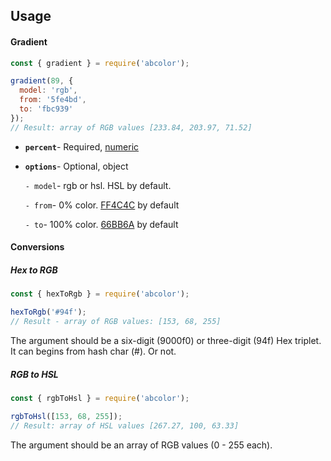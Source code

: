 ## Usage
#### Gradient
```js
const { gradient } = require('abcolor');

gradient(89, {
  model: 'rgb',
  from: '5fe4bd',
  to: 'fbc939'
});
// Result: array of RGB values [233.84, 203.97, 71.52]
```
  - **`percent`**- Required, [numeric](https://github.com/blukai/abcolor/blob/master/src/utility/index.js#L1)
  - **`options`**- Optional, object
  
    `- model`- rgb or hsl. HSL by default.

    `- from`- 0% color. [FF4C4C](http://www.colorhexa.com/ff4c4c) by default

    `- to`- 100% color. [66BB6A](http://www.colorhexa.com/66bb6a) by default

#### Conversions
##### Hex to RGB
```js
const { hexToRgb } = require('abcolor');

hexToRgb('#94f');
// Result - array of RGB values: [153, 68, 255]
```
The argument should be a six-digit (9000f0) or three-digit (94f) Hex triplet. It can begins from hash char (#). Or not.

##### RGB to HSL
```js
const { rgbToHsl } = require('abcolor');

rgbToHsl([153, 68, 255]);
// Result: array of HSL values [267.27, 100, 63.33]
```
The argument should be an array of RGB values (0 - 255 each).
